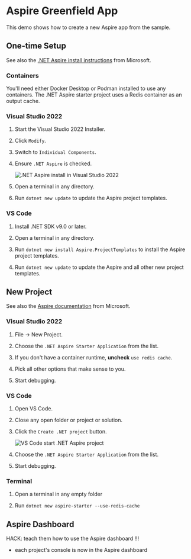 Aspire Greenfield App
=====================

This demo shows how to create a new Aspire app from the sample.


One-time Setup
--------------

See also the [.NET Aspire install instructions](https://learn.microsoft.com/en-us/dotnet/aspire/fundamentals/setup-tooling?tabs=windows&pivots=visual-studio#install-net-aspire) from Microsoft.

### Containers

You'll need either Docker Desktop or Podman installed to use any containers.  The .NET Aspire starter project uses a Redis container as an output cache.

### Visual Studio 2022

1. Start the Visual Studio 2022 Installer.

2. Click `Modify`.

3. Switch to `Individual Components`.

4. Ensure `.NET Aspire` is checked.

   ![.NET Aspire install in Visual Studio 2022](https://learn.microsoft.com/en-us/dotnet/aspire/docs/media/install-aspire-workload-visual-studio.png)

5. Open a terminal in any directory.

6. Run `dotnet new update` to update the Aspire project templates.

### VS Code

1. Install .NET SDK v9.0 or later.

2. Open a terminal in any directory.

3. Run `dotnet new install Aspire.ProjectTemplates` to install the Aspire project templates.

4. Run `dotnet new update` to update the Aspire and all other new project templates.


New Project
-----------

See also the [Aspire documentation](https://learn.microsoft.com/en-us/dotnet/aspire/get-started/build-your-first-aspire-app) from Microsoft.

### Visual Studio 2022

1. File -> New Project.

2. Choose the `.NET Aspire Starter Application` from the list.

3. If you don't have a container runtime, **uncheck** `use redis cache`.

4. Pick all other options that make sense to you.

5. Start debugging.

### VS Code

1. Open VS Code.

2. Close any open folder or project or solution.

3. Click the `Create .NET project` button.

   ![VS Code start .NET Aspire project](https://learn.microsoft.com/en-us/dotnet/aspire/docs/includes/media/vscode-new-starter-project.png)

4. Choose the `.NET Aspire Starter Application` from the list.

5. Start debugging.

### Terminal

1. Open a terminal in any empty folder

2. Run `dotnet new aspire-starter --use-redis-cache`


Aspire Dashboard
----------------

HACK: teach them how to use the Aspire dashboard !!!

- each project's console is now in the Aspire dashboard
